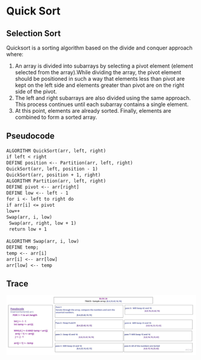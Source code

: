 
# Quick Sort

## Selection Sort
Quicksort is a sorting algorithm based on the divide and conquer approach where: 

1. An array is divided into subarrays by selecting a pivot element (element selected from the array).While dividing the array, the pivot element should be positioned in such a way that elements less than pivot are kept on the left side and elements greater than pivot are on the right side of the pivot.
2. The left and right subarrays are also divided using the same approach. This process continues until each subarray contains a single element.
3. At this point, elements are already sorted. Finally, elements are combined to form a sorted array.
## Pseudocode
    ALGORITHM QuickSort(arr, left, right)
    if left < right
    DEFINE position <-- Partition(arr, left, right)
    QuickSort(arr, left, position - 1)
    QuickSort(arr, position + 1, right)
    ALGORITHM Partition(arr, left, right)
    DEFINE pivot <-- arr[right]
    DEFINE low <-- left - 1
    for i <- left to right do
    if arr[i] <= pivot
    low++
    Swap(arr, i, low)
     Swap(arr, right, low + 1)
     return low + 1

    ALGORITHM Swap(arr, i, low)
    DEFINE temp;
    temp <-- arr[i]
    arr[i] <-- arr[low]
    arr[low] <-- temp

## Trace

![cc26](./img/Blog26.jpg)